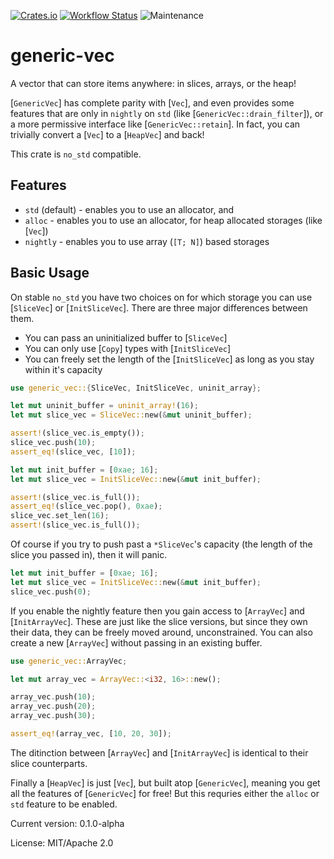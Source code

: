 [![Crates.io](https://img.shields.io/crates/v/generic-vec.svg)](https://crates.io/crates/generic-vec)
[![Workflow Status](https://github.com/rustyyato/generic-vec/workflows/main/badge.svg)](https://github.com/rustyyato/generic-vec/actions?query=workflow%3A%22main%22)
![Maintenance](https://img.shields.io/badge/maintenance-activly--developed-brightgreen.svg)

# generic-vec

A vector that can store items anywhere: in slices, arrays, or the heap!

[`GenericVec`] has complete parity with [`Vec`], and even provides some features
that are only in `nightly` on `std` (like [`GenericVec::drain_filter`]), or a more permissive
interface like [`GenericVec::retain`]. In fact, you can trivially convert a [`Vec`] to a
[`HeapVec`] and back!

This crate is `no_std` compatible.

## Features

* `std` (default) - enables you to use an allocator, and
* `alloc` - enables you to use an allocator, for heap allocated storages
    (like [`Vec`])
* `nightly` - enables you to use array (`[T; N]`) based storages

## Basic Usage

On stable `no_std` you have two choices on for which storage you can use
[`SliceVec`] or [`InitSliceVec`]. There are three major differences between
them.

* You can pass an uninitialized buffer to [`SliceVec`]
* You can only use [`Copy`] types with [`InitSliceVec`]
* You can freely set the length of the [`InitSliceVec`] as long as you stay
    within it's capacity

```rust
use generic_vec::{SliceVec, InitSliceVec, uninit_array};

let mut uninit_buffer = uninit_array!(16);
let mut slice_vec = SliceVec::new(&mut uninit_buffer);

assert!(slice_vec.is_empty());
slice_vec.push(10);
assert_eq!(slice_vec, [10]);
```

```rust
let mut init_buffer = [0xae; 16];
let mut slice_vec = InitSliceVec::new(&mut init_buffer);

assert!(slice_vec.is_full());
assert_eq!(slice_vec.pop(), 0xae);
slice_vec.set_len(16);
assert!(slice_vec.is_full());
```

Of course if you try to push past a `*SliceVec`'s capacity
(the length of the slice you passed in), then it will panic.

```rust
let mut init_buffer = [0xae; 16];
let mut slice_vec = InitSliceVec::new(&mut init_buffer);
slice_vec.push(0);
```

If you enable the nightly feature then you gain access to
[`ArrayVec`] and [`InitArrayVec`]. These are just like the
slice versions, but since they own their data, they can be
freely moved around, unconstrained. You can also create
a new [`ArrayVec`] without passing in an existing buffer.

```rust
use generic_vec::ArrayVec;

let mut array_vec = ArrayVec::<i32, 16>::new();

array_vec.push(10);
array_vec.push(20);
array_vec.push(30);

assert_eq!(array_vec, [10, 20, 30]);
```

The ditinction between [`ArrayVec`] and [`InitArrayVec`]
is identical to their slice counterparts.

Finally a [`HeapVec`] is just [`Vec`], but built atop [`GenericVec`],
meaning you get all the features of [`GenericVec`] for free! But this
requries either the `alloc` or `std` feature to be enabled.


Current version: 0.1.0-alpha

License: MIT/Apache 2.0
